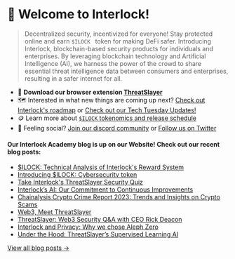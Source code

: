 # 👋 Welcome to Interlock!

> Decentralized security, incentivized for everyone! Stay protected online and earn ``$ILOCK `` token for making DeFi safer. Introducing Interlock, blockchain-based security products for individuals and enterprises. By leveraging blockchain technology and Artificial Intelligence (AI), we harness the power of the crowd to share essential threat intelligence data between consumers and enterprises,
resulting in a safer internet for all.

* :jigsaw: **Download our browser extension [ThreatSlayer](https://chrome.google.com/webstore/detail/threatslayer/mgcmocglffknmbhhfjihifeldhghihpj)** 
* 🗺️ Interested in what new things are coming up next? [Check out Interlock's roadmap](https://docs.interlock.network/#roadmap)  or [Check out our Tech Tuesday Updates!](https://twitter.com/interlockweb3/status/1691461726968180736?s=20)
* 🪙 Learn more about [`$ILOCK` tokenomics and release schedule](https://www.interlock.network/post/introducing-ilock-cybersecurity-token)
* 🦩 Feeling social? [Join our discord community](https://bit.ly/intldiscord) or [Follow us on Twitter](https://bit.ly/ilocktwitter)

#### Our Interlock Academy blog is up on our Website! Check out our recent blog posts:

- [$ILOCK: Technical Analysis of Interlock's Reward System](https://www.interlock.network/post/ilock-technical-analysis-of-interlocks-reward-system)
- [Introducing $ILOCK: Cybersecurity token](https://www.interlock.network/post/introducing-ilock-cybersecurity-token)
- [Take Interlock's ThreatSlayer Security Quiz](https://www.interlock.network/post/threatslayer-security-quiz)
- [Interlock’s AI: Our Commitment to Continuous Improvements](https://www.interlock.network/post/interlocks-ai-our-commitment-to-continuous-improvements)
- [Chainalysis Crypto Crime Report 2023: Trends and Insights on Crypto Scams](https://www.interlock.network/post/chainalysis-crypto-crime-report-2023-trends-and-insights-on-crypto-scams)
- [Web3, Meet ThreatSlayer](https://www.interlock.network/post/web-3-meet-threatslayer)
- [ThreatSlayer: Web3 Security Q&A with CEO Rick Deacon](https://www.interlock.network/post/threatslayer-web3-security)
- [Interlock and Privacy: Why we chose Aleph Zero](https://www.interlock.network/post/interlock-and-privacy-why-we-chose-aleph-zero)
- [Under the Hood: ThreatSlayer’s Supervised Learning AI](https://www.interlock.network/post/under-the-hood-threatslayers-supervised-learning-ai)

[View all blog posts &rarr;](https://www.interlock.network/blogs)
